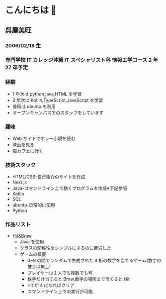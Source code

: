 # こんにちは 👋

## 呉屋美旺

### 2006/02/18 生

### 専門学校 IT カレッジ沖縄 IT スペシャリスト科 情報工学コース 2 年 27 卒予定

### 経験

- 1 年次は python,java,HTML を学習
- 2 年次は Kotlin,TypeScript,JavaScript を学習
- 普段は ubuntu を利用
- オープンキャンパスでのスタッフをしています

### 趣味

- Web サイトでホラー小説を読む
- 映画を見る
- 猫カフェに行く

### 技術スタック

- HTML/CSS-自己紹介のサイトを作成
- Next.js
- Java-コマンドライン上で動くプログラムを作成※下記参照
- Kotlin
- SQL
- ubuntu-日常的に使用
- Python

### 作品リスト

- [Hit&Brow](https://github.com/itc-s24013/HitBrow)
  - Java を使用
  - クラスの関係性をシンプルにするのに苦労した
  - ゲームの概要
    - 0~9 の間でランダムで生成された 4 桁の数字を当てるゲーム(数字の被りは無し)
    - プレイヤーは１人でも複数でも可
    - 数字だけ当てると Brow,数字の場所まで当てると Hit
    - Hit が 4 になればクリア
    - コマンドライン上での実行が可能

<!--
**itc-s24013/itc-s24013** is a ✨ _special_ ✨ repository because its `README.md` (this file) appears on your GitHub profile.

Here are some ideas to get you started:

- 🔭 I’m currently working on ...
- 🌱 I’m currently learning ...
- 👯 I’m looking to collaborate on ...
- 🤔 I’m looking for help with ...
- 💬 Ask me about ...
- 📫 How to reach me: ...
- 😄 Pronouns: ...
- ⚡ Fun fact: ...
  -->
